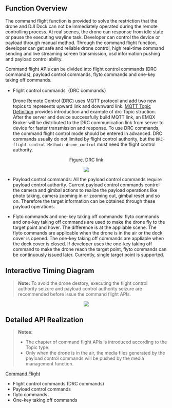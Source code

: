 ## Function Overview

The command flight function is provided to solve the restriction that the drone and DJI Dock can not be immediately operated during the remote controlling process. At real scenes, the drone can response from idle state or pause the executing wayline task. Developer can control the device or payload through manual method. Through the command flight function, developer can get safe and reliable drone control, high real-time command sending and live streaming screen transmission, osd information pushing and payload control ability.

Command flight APIs can be divided into flight control commands (DRC commands), payload control commands, flyto commands and one-key taking off commands.

* Flight control commands（DRC commands）
  
  Drone Remote Control (DRC) uses MQTT protocol and add two new topics to represents upward link and downward link. [MQTT Topic Definition](https://developer.dji.com/doc/cloud-api-tutorial/en/server-api-reference/mqtt/topic-definition.html) provides introduction and example of drc Topic struction. After the server and device successfully build MQTT link, an EMQX Broker will be distributed to the DRC communication link from server to device for faster transmission and response. To use DRC commands, the command flight control mode should be entered in advanced. DRC commands usually do not limited by flight control authority, but the `DRC-flight control Method: drone_control` must need the flight control authority.

<div>
<div div style="text-align: center"><p>Figure. DRC link</p></div>
<div align=center>
<img src="https://terra-1-g.djicdn.com/71a7d383e71a4fb8887a310eb746b47f/cloudapi/v1.4/DRC-link.png" style="width:auto"/>
</div></div>

* Payload control commands: All the payload control commands require payload control authority. Current payload control commands control the camera and gimbal actions to realize the payload operations like photo taking, camera zooming in or zooming out, gimbal reset and so on. Therefore the target information can be obtained through these payload operations.

* Flyto commands and one-key taking off commands: flyto commands and one-key taking off commands are used to make the drone fly to the target point and hover. The difference is at the appliable scene. The flyto commands are applicable when the drone is in the air or the dock cover is opened. The one-key taking off commands are appliable when the dock cover is closed. If developer uses the one-key taking off command to make the drone reach the target point, flyto commands can be continuously issued later. Currently, single target point is supported. 

## Interactive Timing Diagram

> **Note:** To avoid the drone destory, executing the flight control authority seizure and payload control authority seizure are recommended before issue the command flight APIs.

<div align=center>
<img src="https://terra-1-g.djicdn.com/71a7d383e71a4fb8887a310eb746b47f/cloudapi/v1.4/command-flight-working-scenes-en.png" style="width:auto"/>
</div>

## Detailed API Realization

> **Notes:**
>
> * The chapter of command flight APIs is introduced according to the Topic type.
> * Only when the drone is in the air, the media files generated by the payload control commands will be pushed by the media management function.

[Command Flight](https://developer.dji.com/doc/cloud-api-tutorial/en/server-api-reference/mqtt/thing-model/gateway/dock/drc.html)

* Flight control commands (DRC commands)
* Payload control commands
* flyto commands
* One-key taking off commands
